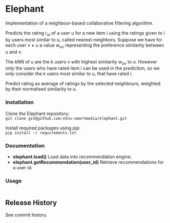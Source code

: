 # Elephant

Implementation of a neighbour-based collaborative filtering algorithm.

Predicts the rating r<sub>ui</sub> of a user u for a new item i using the ratings given to i by users most similar to u, called nearest-neighbors. Suppose we have for each user v ≠ u a value w<sub>uv</sub> representing the preference similarity between u and v. 


The kNN of u are the k users v with highest similarity w<sub>uv</sub> to u. However only the users who have rated item i can be used in the prediction, so we only consider the k users most similar to u, that have rated i. 

Predict rating as average of ratings by the selected neighbours, weighted by their normalised similarity to u.  



### Installation

Clone the Elephant repository:  
`git clone git@github.com:ntnu-smartmedia/elephant.git`

Install required packages using pip:  
`pip install -r requirements.txt`

### Documentation

* **elephant.load()** Load data into recommendation engine.
* **elephant.getRecommendation(user_id)** Retrieve recommendations for a user id. 
 
### Usage

```

```

## Release History
See commit history.
